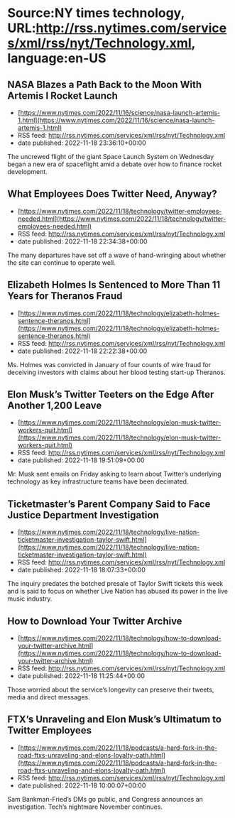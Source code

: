 # Source:NY times technology, URL:http://rss.nytimes.com/services/xml/rss/nyt/Technology.xml, language:en-US

## NASA Blazes a Path Back to the Moon With Artemis I Rocket Launch
 - [https://www.nytimes.com/2022/11/16/science/nasa-launch-artemis-1.html](https://www.nytimes.com/2022/11/16/science/nasa-launch-artemis-1.html)
 - RSS feed: http://rss.nytimes.com/services/xml/rss/nyt/Technology.xml
 - date published: 2022-11-18 23:36:10+00:00

The uncrewed flight of the giant Space Launch System on Wednesday began a new era of spaceflight amid a debate over how to finance rocket development.

## What Employees Does Twitter Need, Anyway?
 - [https://www.nytimes.com/2022/11/18/technology/twitter-employees-needed.html](https://www.nytimes.com/2022/11/18/technology/twitter-employees-needed.html)
 - RSS feed: http://rss.nytimes.com/services/xml/rss/nyt/Technology.xml
 - date published: 2022-11-18 22:34:38+00:00

The many departures have set off a wave of hand-wringing about whether the site can continue to operate well.

## Elizabeth Holmes Is Sentenced to More Than 11 Years for Theranos Fraud
 - [https://www.nytimes.com/2022/11/18/technology/elizabeth-holmes-sentence-theranos.html](https://www.nytimes.com/2022/11/18/technology/elizabeth-holmes-sentence-theranos.html)
 - RSS feed: http://rss.nytimes.com/services/xml/rss/nyt/Technology.xml
 - date published: 2022-11-18 22:22:38+00:00

Ms. Holmes was convicted in January of four counts of wire fraud for deceiving investors with claims about her blood testing start-up Theranos.

## Elon Musk’s Twitter Teeters on the Edge After Another 1,200 Leave
 - [https://www.nytimes.com/2022/11/18/technology/elon-musk-twitter-workers-quit.html](https://www.nytimes.com/2022/11/18/technology/elon-musk-twitter-workers-quit.html)
 - RSS feed: http://rss.nytimes.com/services/xml/rss/nyt/Technology.xml
 - date published: 2022-11-18 19:51:09+00:00

Mr. Musk sent emails on Friday asking to learn about Twitter’s underlying technology as key infrastructure teams have been decimated.

## Ticketmaster’s Parent Company Said to Face Justice Department Investigation
 - [https://www.nytimes.com/2022/11/18/technology/live-nation-ticketmaster-investigation-taylor-swift.html](https://www.nytimes.com/2022/11/18/technology/live-nation-ticketmaster-investigation-taylor-swift.html)
 - RSS feed: http://rss.nytimes.com/services/xml/rss/nyt/Technology.xml
 - date published: 2022-11-18 18:07:33+00:00

The inquiry predates the botched presale of Taylor Swift tickets this week and is said to focus on whether Live Nation has abused its power in the live music industry.

## How to Download Your Twitter Archive
 - [https://www.nytimes.com/2022/11/18/technology/how-to-download-your-twitter-archive.html](https://www.nytimes.com/2022/11/18/technology/how-to-download-your-twitter-archive.html)
 - RSS feed: http://rss.nytimes.com/services/xml/rss/nyt/Technology.xml
 - date published: 2022-11-18 11:25:44+00:00

Those worried about the service’s longevity can preserve their tweets, media and direct messages.

## FTX’s Unraveling and Elon Musk’s Ultimatum to Twitter Employees
 - [https://www.nytimes.com/2022/11/18/podcasts/a-hard-fork-in-the-road-ftxs-unraveling-and-elons-loyalty-oath.html](https://www.nytimes.com/2022/11/18/podcasts/a-hard-fork-in-the-road-ftxs-unraveling-and-elons-loyalty-oath.html)
 - RSS feed: http://rss.nytimes.com/services/xml/rss/nyt/Technology.xml
 - date published: 2022-11-18 10:00:07+00:00

Sam Bankman-Fried’s DMs go public, and Congress announces an investigation. Tech’s nightmare November continues.

